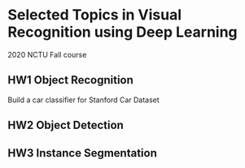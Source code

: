 # Selected Topics in Visual Recognition using Deep Learning
2020 NCTU Fall course

## HW1 Object Recognition
Build a car classifier for Stanford Car Dataset

## HW2 Object Detection

## HW3 Instance Segmentation
